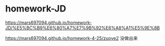 # homework-JD
https://mars697094.github.io/homework-JD/%E5%BC%B9%E6%80%A7%E7%9B%92%E6%A8%A1%E5%9E%8B



https://mars697094.github.io/homework-4-25/zuoye2 没做出来
